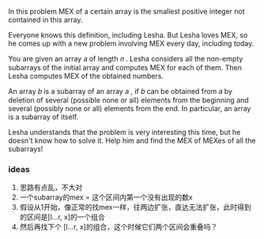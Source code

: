In this problem MEX of a certain array is the smallest positive integer not contained in this array.

Everyone knows this definition, including Lesha. But Lesha loves MEX, so he comes up with a new problem involving MEX
every day, including today.

You are given an array 𝑎
of length 𝑛
. Lesha considers all the non-empty subarrays of the initial array and computes MEX for each of them. Then Lesha
computes MEX of the obtained numbers.

An array 𝑏
is a subarray of an array 𝑎
, if 𝑏
can be obtained from 𝑎
by deletion of several (possible none or all) elements from the beginning and several (possibly none or all) elements
from the end. In particular, an array is a subarray of itself.

Lesha understands that the problem is very interesting this time, but he doesn't know how to solve it. Help him and find
the MEX of MEXes of all the subarrays!

### ideas

1. 思路有点乱，不大对
2. 一个subarray的mex = 这个区间内第一个没有出现的数x
3. 假设从1开始，像正常的找mex一样，往两边扩张，直达无法扩张，此时得到的区间是[l...r, x]的一个组合
4. 然后再找下个 [l...r, x]的组合，这个时候它们两个区间会重叠吗？